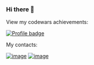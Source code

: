 ### Hi there 👋


View my codewars achievements:

[![Profile badge](https://www.codewars.com/users/VadimProkopchuk/badges/large)](https://www.codewars.com/users/VadimProkopchuk) 


My contacts: 

[![image](https://img.shields.io/badge/LinkedIn-0077B5?style=for-the-badge&logo=linkedin&logoColor=white)](https://www.linkedin.com/in/vadim-prokopchuk/) [![image](https://img.shields.io/badge/Gmail-D14836?style=for-the-badge&logo=gmail&logoColor=white)](mailto:mailvadimprokopchuk@gmail.com)


<!--
<p>&nbsp;<img align="left" src="https://github-readme-stats.vercel.app/api?username=VadimProkopchuk&theme=dracula&show_icons=true&hide_title=true" alt="VadimProkopchuk" /></p>


**VadimProkopchuk/VadimProkopchuk** is a ✨ _special_ ✨ repository because its `README.md` (this file) appears on your GitHub profile.

Here are some ideas to get you started:

- 🔭 I’m currently working on ...
- 🌱 I’m currently learning ...
- 👯 I’m looking to collaborate on ...
- 🤔 I’m looking for help with ...
- 💬 Ask me about ...
- 📫 How to reach me: ...
- 😄 Pronouns: ...
- ⚡ Fun fact: ...
-->
